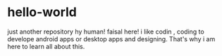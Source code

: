 # hello-world
just another repository
hy human!
faisal here! i like codin , coding to develope android apps or desktop apps and designing.
That's why i am here to learn all about this.
